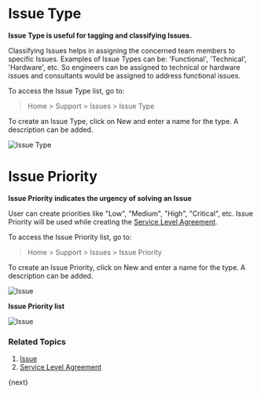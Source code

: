 <!-- add-breadcrumbs -->
# Issue Type

**Issue Type is useful for tagging and classifying Issues.**

Classifying Issues helps in assigning the concerned team members to specific Issues. Examples of Issue Types can be: 'Functional', 'Technical', 'Hardware', etc. So engineers can be assigned to technical or hardware issues and consultants would be assigned to address functional issues.

To access the Issue Type list, go to: 
> Home > Support > Issues > Issue Type

To create an Issue Type, click on New and enter a name for the type. A description can be added.

<img class="screenshot" alt="Issue Type" src="{{docs_base_url}}/assets/img/support/issue-type.png">

# Issue Priority

**Issue Priority indicates the urgency of solving an Issue**

User can create priorities like "Low", "Medium", "High", "Critical", etc. Issue Priority will be used while creating the [Service Level Agreement](/docs/user/manual/en/support/service-level-agreement).

To access the Issue Priority list, go to: 
> Home > Support > Issues > Issue Priority

To create an Issue Priority, click on New and enter a name for the type. A description can be added.

<img class="screenshot" alt="Issue" src="{{docs_base_url}}/assets/img/support/issue-priority.png">

**Issue Priority list**

<img class="screenshot" alt="Issue" src="{{docs_base_url}}/assets/img/support/issue-priority-list.png">

### Related Topics
1. [Issue](/docs/user/manual/en/support/issue)
1. [Service Level Agreement](/docs/user/manual/en/support/service-level-agreement)


{next}